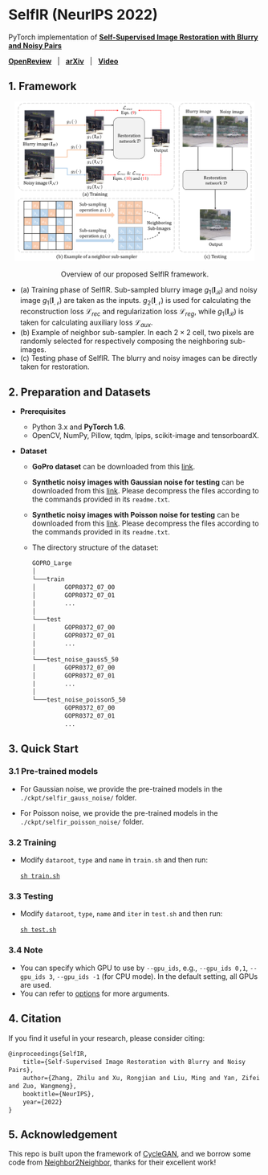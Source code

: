 # SelfIR (NeurIPS 2022)

PyTorch implementation of [**Self-Supervised Image Restoration with Blurry and Noisy Pairs**](https://arxiv.org/abs/2211.07317) 

[**OpenReview**](https://openreview.net/forum?id=lkrnoLxX1Do) &nbsp; | &nbsp; 
[**arXiv**](https://arxiv.org/abs/2211.07317) &nbsp; | &nbsp; 
[**Video**](https://www.bilibili.com/video/BV1v8411j7XZ/?spm_id_from=333.337.search-card.all.click)

## 1. Framework

<p align="center"><img src="overview.png" width="95%"></p>
<p align="center">Overview of our proposed SelfIR framework.</p>

- (a) Training phase of SelfIR. Sub-sampled blurry image $\mathit{g}_1(\mathbf{I}_\mathcal{B})$ and noisy image $\mathit{g}_1(\mathbf{I}_\mathcal{N})$ are taken as the inputs. $\mathit{g}_2(\mathbf{I}_\mathcal{N})$ is used for calculating the reconstruction loss $\mathcal{L}_\mathit{rec}$ and regularization loss $\mathcal{L}_\mathit{reg}$, while $\mathit{g}_1(\mathbf{I}_\mathcal{B})$ is taken for calculating auxiliary loss $\mathcal{L}_\mathit{aux}$.
- (b) Example of neighbor sub-sampler. In each $2\times2$ cell, two pixels are randomly selected for respectively composing the neighboring sub-images.
- (c) Testing phase of SelfIR. The blurry and noisy images can be directly taken for restoration.

## 2. Preparation and Datasets

- **Prerequisites**
    - Python 3.x and **PyTorch 1.6**.
    - OpenCV, NumPy, Pillow, tqdm, lpips, scikit-image and tensorboardX.

- **Dataset**
    - **GoPro dataset** can be downloaded from this [link](https://drive.google.com/file/d/1y4wvPdOG3mojpFCHTqLgriexhbjoWVkK/view).
    - **Synthetic noisy images with Gaussian noise for testing** can be downloaded from this [link](https://pan.baidu.com/s/1eA8r5QoX0cLXSfikk6XlQw?pwd=vagc). Please decompress the files according to the commands provided in its `readme.txt`.
    - **Synthetic noisy images with Poisson noise for testing** can be downloaded from this [link](https://pan.baidu.com/s/1tCCMxk7mlIk-27RD2_8GaA?pwd=fdw6). Please decompress the files according to the commands provided in its `readme.txt`.
    - The directory structure of the dataset:

        ```
        GOPRO_Large 
        │
        └───train
        │        GOPR0372_07_00
        │        GOPR0372_07_01
        |        ...  
        │   
        └───test
        │        GOPR0372_07_00
        │        GOPR0372_07_01
        |        ... 
        │   
        └───test_noise_gauss5_50
        │        GOPR0372_07_00
        │        GOPR0372_07_01
        |        ... 
        │   
        └───test_noise_poisson5_50
                 GOPR0372_07_00
                 GOPR0372_07_01
                 ... 
        ```
   

    

## 3. Quick Start

### 3.1 Pre-trained models

- For Gaussian noise, we provide the pre-trained models in the `./ckpt/selfir_gauss_noise/` folder.

- For Poisson noise, we provide the pre-trained models in the `./ckpt/selfir_poisson_noise/` folder.


### 3.2 Training

- Modify `dataroot`, `type` and `name` in `train.sh` and then run:

    [`sh train.sh`](train.sh)

### 3.3 Testing

- Modify `dataroot`, `type`, `name` and `iter` in `test.sh` and then run:

    [`sh test.sh`](test.sh)

### 3.4 Note

- You can specify which GPU to use by `--gpu_ids`, e.g., `--gpu_ids 0,1`, `--gpu_ids 3`, `--gpu_ids -1` (for CPU mode). In the default setting, all GPUs are used.
- You can refer to [options](./options/base_options.py) for more arguments.


## 4. Citation
If you find it useful in your research, please consider citing:

    @inproceedings{SelfIR,
        title={Self-Supervised Image Restoration with Blurry and Noisy Pairs},
        author={Zhang, Zhilu and Xu, Rongjian and Liu, Ming and Yan, Zifei and Zuo, Wangmeng},
        booktitle={NeurIPS},
        year={2022}
    }

## 5. Acknowledgement

This repo is built upon the framework of [CycleGAN](https://github.com/junyanz/pytorch-CycleGAN-and-pix2pix), and we borrow some code from [Neighbor2Neighbor](https://github.com/TaoHuang2018/Neighbor2Neighbor), thanks for their excellent work!
